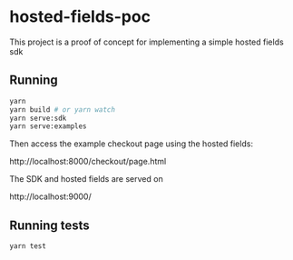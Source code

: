 # hosted-fields-poc

This project is a proof of concept for implementing a simple hosted fields sdk

## Running

```bash
yarn
yarn build # or yarn watch
yarn serve:sdk
yarn serve:examples
```

Then access the example checkout page using the hosted fields:

http://localhost:8000/checkout/page.html

The SDK and hosted fields are served on

http://localhost:9000/

## Running tests

```
yarn test
```
